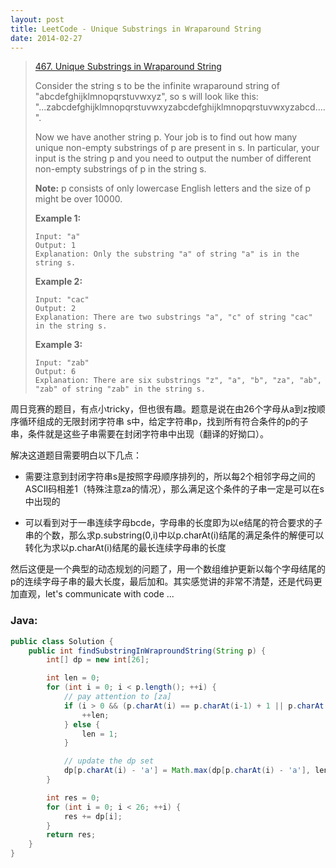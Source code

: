 ```yaml
---
layout: post
title: LeetCode - Unique Substrings in Wraparound String
date: 2014-02-27
---
```


> [467. Unique Substrings in Wraparound String](https://leetcode.com/problems/unique-substrings-in-wraparound-string/)
>
> Consider the string s to be the infinite wraparound string of "abcdefghijklmnopqrstuvwxyz", so s will look like this: "...zabcdefghijklmnopqrstuvwxyzabcdefghijklmnopqrstuvwxyzabcd....".
>
> Now we have another string p. Your job is to find out how many unique non-empty substrings of p are present in s. In particular, your input is the string p and you need to output the number of different non-empty substrings of p in the string s.
>
> **Note:** p consists of only lowercase English letters and the size of p might be over 10000.
>
> **Example 1:**
>
>     Input: "a"
>     Output: 1
>     Explanation: Only the substring "a" of string "a" is in the string s.
>
> **Example 2:**
>
>     Input: "cac"
>     Output: 2
>     Explanation: There are two substrings "a", "c" of string "cac" in the string s.
>
> **Example 3:**
>
>     Input: "zab"
>     Output: 6
>     Explanation: There are six substrings "z", "a", "b", "za", "ab", "zab" of string "zab" in the string s.

周日竞赛的题目，有点小tricky，但也很有趣。题意是说在由26个字母从a到z按顺序循环组成的无限封闭字符串 s中，给定字符串p，找到所有符合条件的p的子串，条件就是这些子串需要在封闭字符串中出现（翻译的好拗口）。

解决这道题目需要明白以下几点：

- 需要注意到封闭字符串s是按照字母顺序排列的，所以每2个相邻字母之间的ASCII码相差1（特殊注意za的情况），那么满足这个条件的子串一定是可以在s中出现的

- 可以看到对于一串连续字母bcde，字母串的长度即为以e结尾的符合要求的子串的个数，那么求p.substring(0,i)中以p.charAt(i)结尾的满足条件的解便可以转化为求以p.charAt(i)结尾的最长连续字母串的长度

然后这便是一个典型的动态规划的问题了，用一个数组维护更新以每个字母结尾的p的连续字母子串的最大长度，最后加和。其实感觉讲的非常不清楚，还是代码更加直观，let's communicate with code ...
<!--more-->

### Java:
``` java
public class Solution {
    public int findSubstringInWraproundString(String p) {
        int[] dp = new int[26];

        int len = 0;
        for (int i = 0; i < p.length(); ++i) {
            // pay attention to [za]
            if (i > 0 && (p.charAt(i) == p.charAt(i-1) + 1 || p.charAt(i) == p.charAt(i-1) - 25)) {
                ++len;
            } else {
                len = 1;
            }

            // update the dp set
            dp[p.charAt(i) - 'a'] = Math.max(dp[p.charAt(i) - 'a'], len);
        }

        int res = 0;
        for (int i = 0; i < 26; ++i) {
            res += dp[i];
        }
        return res;
    }
}
```